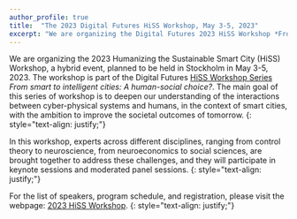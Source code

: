 ```yaml
---
author_profile: true
title:  "The 2023 Digital Futures HiSS Workshop, May 3-5, 2023"
excerpt: "We are organizing the Digital Futures 2023 HiSS Workshop *From smart to intelligent cities: A human-social choice?* at KTH.."
---
```


We are organizing the 2023 Humanizing the Sustainable Smart City (HiSS) Workshop, a hybrid event, planned to be held in Stockholm in May 3-5, 2023.
The workshop is part of the Digital Futures [HiSS Workshop Series](https://www.hiss-digitalfutures.se/workshop-series) *From smart to intelligent cities: A human-social choice?*. 
The main goal of this series of workshop is to deepen our understanding of the interactions between cyber-physical systems and humans, 
in the context of smart cities, with the ambition to improve the societal outcomes of tomorrow. {: style="text-align: justify;"}

In this workshop, experts across different disciplines, ranging from control theory to neuroscience, from neuroeconomics to social sciences, are brought together to address these challenges, and they will participate in keynote sessions and moderated panel sessions. {: style="text-align: justify;"}

For the list of speakers, program schedule, and registration, please visit the webpage: [2023 HiSS Workshop](https://www.hiss-digitalfutures.se/workshop-series/2023-hiss-workshop).
{: style="text-align: justify;"}
